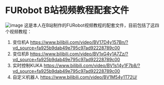 # FURobot B站视频教程配套文件
![image](https://user-images.githubusercontent.com/5395193/229736625-be3af4aa-3dc4-45bf-8b18-3f309770b894.png)
这是本人在B站制作的FURobot视频教程的配套文件，目前包括了这四个视频教程：
1. 变位机A https://www.bilibili.com/video/BV17D4y157Bn/?vd_source=fa925b9dab49e795c97ad92228789c00
2. 变位机B https://www.bilibili.com/video/BV1xG4y1A7Zz/?vd_source=fa925b9dab49e795c97ad92228789c00
3. 实时控制KUKA https://www.bilibili.com/video/BV1s14y1F7b8/?vd_source=fa925b9dab49e795c97ad92228789c00
4. 自定义机器人 https://www.bilibili.com/video/BV1M54y1T72U/
